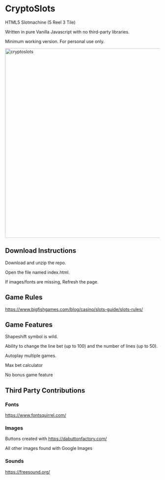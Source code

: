 # CryptoSlots
HTML5 Slotmachine (5 Reel 3 Tile)

Written in pure Vanilla Javascript with no third-party libraries.  

Minimum working version. For personal use only.

<img width="614" alt="cryptoslots" src="https://user-images.githubusercontent.com/39435918/53037083-df457a80-343e-11e9-95c9-017228e859c6.PNG">


## Download Instructions

Download and unzip the repo. 

Open the file named index.html. 

If images/fonts are missing, Refresh the page.

## Game Rules

https://www.bigfishgames.com/blog/casino/slots-guide/slots-rules/

## Game Features

Shapeshift symbol is wild.

Ability to change the line bet (up to 100) and the number of lines (up to 50).

Autoplay multiple games.

Max bet calculator

No bonus game feature

## Third Party Contributions

### Fonts
https://www.fontsquirrel.com/

### Images

Buttons created with https://dabuttonfactory.com/

All other images found with Google Images

### Sounds

https://freesound.org/
